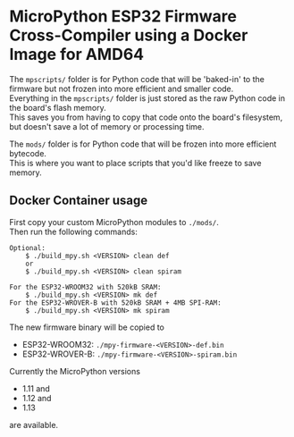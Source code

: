 # MicroPython ESP32 Firmware Cross-Compiler using a Docker Image for AMD64

The `mpscripts/` folder is for Python code that will be 'baked-in'
to the firmware but not frozen into more efficient and smaller code.  
Everything in the `mpscripts/` folder is just stored as the raw
Python code in the board's flash memory.  
This saves you from having to copy that code onto the board's filesystem, but doesn't save a lot of memory or processing time.

The `mods/` folder is for Python code that will be frozen into more efficient bytecode.  
This is where you want to place scripts that you'd like freeze to save memory.

## Docker Container usage
First copy your custom MicroPython modules to `./mods/`.  
Then run the following commands:

```
Optional:
	$ ./build_mpy.sh <VERSION> clean def
	or
	$ ./build_mpy.sh <VERSION> clean spiram

For the ESP32-WROOM32 with 520kB SRAM:
	$ ./build_mpy.sh <VERSION> mk def
For the ESP32-WROVER-B with 520kB SRAM + 4MB SPI-RAM:
	$ ./build_mpy.sh <VERSION> mk spiram
```

The new firmware binary will be copied to  

- ESP32-WROOM32: `./mpy-firmware-<VERSION>-def.bin`
- ESP32-WROVER-B: `./mpy-firmware-<VERSION>-spiram.bin`

Currently the MicroPython versions

- 1.11 and
- 1.12 and
- 1.13

are available.
